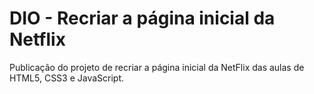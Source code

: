 # DIO - Recriar a página inicial da Netflix

Publicação do projeto de recriar a página inicial da NetFlix das aulas de HTML5, CSS3 e JavaScript.

